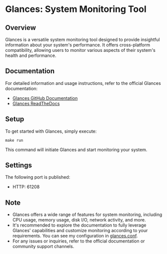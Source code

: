 # Glances: System Monitoring Tool

## Overview
Glances is a versatile system monitoring tool designed to provide insightful information about your system's performance. It offers cross-platform compatibility, allowing users to monitor various aspects of their system's health and performance.

## Documentation
For detailed information and usage instructions, refer to the official Glances documentation:

- [Glances GitHub Documentation](https://nicolargo.github.io/glances/)
- [Glances ReadTheDocs](https://glances.readthedocs.io/en/latest/aoa/index.html)

## Setup
To get started with Glances, simply execute:
```
make run
```
This command will initiate Glances and start monitoring your system.

## Settings
The following port is published:
- HTTP: 61208
  
## Note
- Glances offers a wide range of features for system monitoring, including CPU usage, memory usage, disk I/O, network activity, and more.
- It's recommended to explore the documentation to fully leverage Glances' capabilities and customize monitoring according to your requirements. You can see my configuration in [glances.conf](conf/glances.conf).
- For any issues or inquiries, refer to the official documentation or community support channels.
